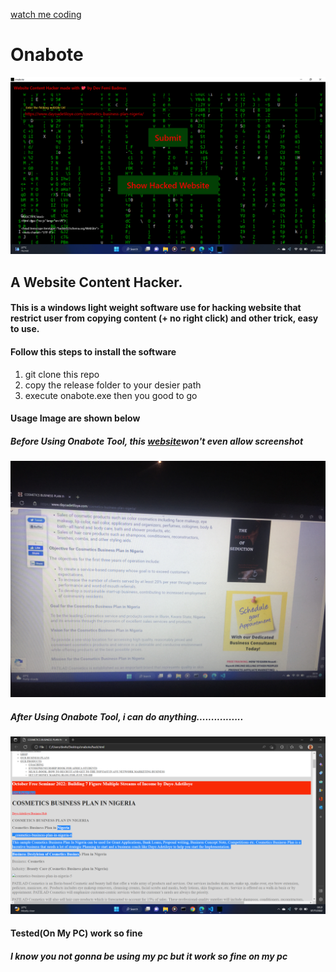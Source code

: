 <a href="https://youtu.be/yDhexst-DSI">watch me coding</a>

# Onabote

<img src="assets/Screenshot (31).png"/>

## A Website Content Hacker.
#### This is a windows light weight software use for hacking website that restrict user from copying content (+ no right click) and other trick, easy to use.

#### Follow this steps to install the software

1. git clone this repo
2. copy the release folder to your desier path
3. execute onabote.exe then you good to go

#### Usage Image are shown below

##### Before Using Onabote Tool, this <a href="https://www.dayoadetiloye.com/cosmetics-business-plan-nigeria/">website</a>won't even allow screenshot
<img src="assets/IMG_1708.JPG">

##### After Using Onabote Tool, i can do anything................
<img src="assets/Screenshot (32).png">

#### Tested(On My PC) work so fine
##### I know you not gonna be using my pc but it work so fine on my pc